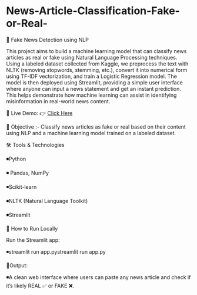 # News-Article-Classification-Fake-or-Real-

📰 Fake News Detection using NLP

This project aims to build a machine learning model that can classify news articles as real or fake using Natural Language Processing techniques. Using a labeled dataset collected from Kaggle, we preprocess the text with NLTK (removing stopwords, stemming, etc.), convert it into numerical form using TF-IDF vectorization, and train a Logistic Regression model. The model is then deployed using Streamlit, providing a simple user interface where anyone can input a news statement and get an instant prediction. This helps demonstrate how machine learning can assist in identifying misinformation in real-world news content.

🔗 Live Demo: 👉 [Click Here](https://v8ovhdwntyxuqmw7u6qjfm.streamlit.app)

🎯 Objective :- Classify news articles as fake or real based on their content using NLP and a machine learning model trained on a labeled dataset.

🛠 Tools & Technologies 

◾Python

◾ Pandas, NumPy

◾Scikit-learn

◾NLTK (Natural Language Toolkit)

◾Streamlit

🚀 How to Run Locally

Run the Streamlit app:

◾streamlit run app.pystreamlit run app.py

🚀Output:

◾️A clean web interface where users can paste any news article and check if it’s likely REAL ✅ or FAKE ❌.